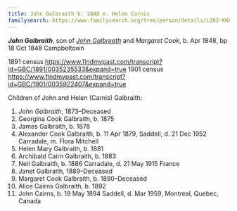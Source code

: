 ```yaml
---
title: John Galbraith b. 1848 m. Helen Carnis
familysearch: https://www.familysearch.org/tree/person/details/LZ62-KK8
---
```

***John Galbraith***, son of *[John Galbreath](galbreath-john-1821.md)* and *Margaret Cook*, b. Apr 1848, bp 18 Oct 1848 Campbeltown


1891 census https://www.findmypast.com/transcript?id=GBC/1891/0035235533&expand=true
1901 census https://www.findmypast.com/transcript?id=GBC/1901/0035922407&expand=true

Children of John and Helen (Carnis) Galbraith:

1. *John Galbraith*, 1873–Deceased
2. Georgina Cook Galbraith, b. 1875
3. James Galbraith, b. 1878
4. Alexander Cook Galbraith, b. 11 Apr 1879, Saddell, d. 21 Dec 1952 Carradale, m. Flora Mitchell
5. Helen Mary Galbraith, b. 1881
6. Archibald Cairn Galbraith, b. 1883
7. Neil Galbraith, b. 1886 Carradale,  d. 21 May 1915 France
8. Janet Galbraith, 1889–Deceased 
9. Margaret Cook Galbraith, b. 1890–Deceased
10. Alice Cairns Galbraith, b. 1892
11. John Cairns, b. 19 May 1894 Saddell, d. Mar 1959, Montreal, Quebec, Canada
